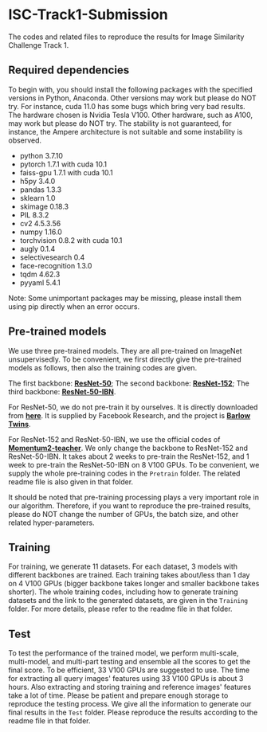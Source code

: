 # ISC-Track1-Submission
The codes and related files to reproduce the results for Image Similarity Challenge Track 1.

## Required dependencies
To begin with, you should install the following packages with the specified versions in Python, Anaconda. Other versions may work but please do NOT try. For instance, cuda 11.0 has some bugs which bring very bad results. The hardware chosen is Nvidia Tesla V100. Other hardware, such as A100, may work but please do NOT try. The stability is not guaranteed, for instance, the Ampere architecture is not suitable and some instability is observed.

* python 3.7.10
* pytorch 1.7.1 with cuda 10.1
* faiss-gpu 1.7.1 with cuda 10.1
* h5py 3.4.0
* pandas 1.3.3
* sklearn 1.0
* skimage 0.18.3
* PIL 8.3.2
* cv2 4.5.3.56
* numpy 1.16.0
* torchvision 0.8.2 with cuda 10.1
* augly 0.1.4
* selectivesearch 0.4
* face-recognition 1.3.0
* tqdm 4.62.3
* pyyaml 5.4.1

Note: Some unimportant packages may be missing, please install them using pip directly when an error occurs.

## Pre-trained models
We use three pre-trained models. They are all pre-trained on ImageNet unsupervisedly. To be convenient, we first directly give the pre-trained models as follows, then also the training codes are given.

The first backbone: [**ResNet-50**](https://drive.google.com/file/d/14M57frgk3TX-yLF8diwALLHtPdCZ53mS/view?usp=sharing); The second backbone: [**ResNet-152**](https://drive.google.com/file/d/1-1QkeKCo9PrgDdUF3fe561JtEntd32hv/view?usp=sharing); The third backbone: [**ResNet-50-IBN**](https://drive.google.com/file/d/1-5B2B5VherIRHN9ahE-5L6w1VoWxBD_c/view?usp=sharing).

For ResNet-50, we do not pre-train it by ourselves. It is directly downloaded from [**here**](https://dl.fbaipublicfiles.com/barlowtwins/ep1000_bs2048_lrw0.2_lrb0.0048_lambd0.0051/resnet50.pth). It is supplied by Facebook Research, and the project is [**Barlow Twins**](https://github.com/facebookresearch/barlowtwins).

For ResNet-152 and ResNet-50-IBN, we use the official codes of [**Momentum2-teacher**](https://github.com/zengarden/momentum2-teacher). We only change the backbone to ResNet-152 and ResNet-50-IBN. It takes about 2 weeks to pre-train the ResNet-152, and 1 week to pre-train the ResNet-50-IBN on 8 V100 GPUs. To be convenient, we supply the whole pre-training codes in the ```Pretrain``` folder. The related readme file is also given in that folder. 

It should be noted that pre-training processing plays a very important role in our algorithm. Therefore, if you want to reproduce the pre-trained results, please do NOT change the number of GPUs, the batch size, and other related hyper-parameters.


## Training
For training, we generate 11 datasets. For each dataset, 3 models with different backbones are trained. Each training takes about/less than 1 day on 4 V100 GPUs (bigger backbone takes longer and smaller backbone takes shorter). The whole training codes, including how to generate training datasets and the link to the generated datasets, are given in the ```Training``` folder. For more details, please refer to the readme file in that folder.


## Test
To test the performance of the trained model, we perform multi-scale, multi-model, and multi-part testing and ensemble all the scores to get the final score. To be efficient, 33 V100 GPUs are suggested to use. The time for extracting all query images' features using 33 V100 GPUs is about 3 hours. Also extracting and storing training and reference images' features take a lot of time. Please be patient and prepare enough storage to reproduce the testing process. We give all the information to generate our final results in the ```Test``` folder. Please reproduce the results according to the readme file in that folder.
